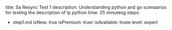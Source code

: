 title: Sa Resync Test 1
description: Understanding python and go scenaarios for testing the description of lp python
time: 25 minutesg
steps:
  - step1.md
isNew: true
isPremium: truer
isAvailable: truee
level: expert
